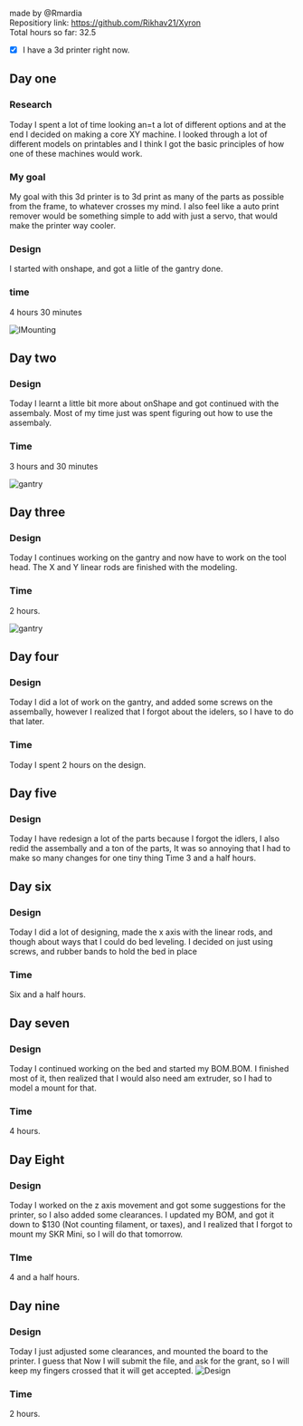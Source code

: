 made by @Rmardia \
Repositiory link: https://github.com/Rikhav21/Xyron \
Total hours so far: 32.5
- [x] I have a 3d printer right now.
## Day one
### Research
Today I spent a lot of time looking an=t a lot of different options and at the end I decided on making a core XY machine. I looked through a lot of different models on printables and I think I got the basic principles of how one of these machines would work.
### My goal
My goal with this 3d printer is to 3d print as many of the parts as possible from the frame, to whatever crosses my mind. I also feel like a auto print remover would be something simple to add with just a servo, that would make the printer way cooler.
### Design
I started with onshape, and got a liitle of the gantry done. 
### time
4 hours 30 minutes

![IMounting](https://hc-cdn.hel1.your-objectstorage.com/s/v3/5abbf7d05d71e0fe3b4832df686e057294201fd2_image.png) 
## Day two
### Design
Today I learnt a little bit more about onShape and got continued with the assembaly. Most of my time just was spent figuring out how to use the assembaly.
### Time
3 hours and 30 minutes

![gantry](https://hc-cdn.hel1.your-objectstorage.com/s/v3/f9479e545415152b83557be21132319edbca0ca3_image.png)
## Day three
### Design
Today I continues working on the gantry and now have to work on the tool head. The X and Y linear rods are finished with the modeling.
### Time
2 hours.

![gantry](https://hc-cdn.hel1.your-objectstorage.com/s/v3/69f2ee63b276ca6b8ddcc5fadbf4cd25cfd2c24f_image.png)
## Day four
### Design
Today I did a lot of work on the gantry, and added some screws on the assembally, however I realized that I forgot about the idelers, so I have to do that later. 
### Time
Today I spent 2 hours on the design.
## Day five
### Design
Today I have redesign a lot of the parts because I forgot the idlers, I also redid the assembally and a ton of the parts, It was so annoying that I had to make so many changes for one tiny thing
Time 3 and a half hours.
## Day six
### Design
Today I did a lot of designing, made the x axis with the linear rods, and though about ways that I could do bed leveling. I decided on just using screws, and rubber bands to hold the bed in place
### Time
Six and a half hours.
## Day seven
### Design
Today I continued working on the bed and started my BOM.BOM. I finished most of it, then realized that I would also need am extruder, so I had to model a mount for that.
### Time
4 hours.
## Day Eight
### Design
Today I worked on the z axis movement and got some suggestions for the printer, so I also added some clearances. I updated my BOM, and got it down to $130 (Not counting filament, or taxes), and I realized that I forgot to mount my SKR Mini, so I will do that tomorrow.
### TIme
4 and a half hours.
## Day nine
### Design
Today I just adjusted some clearances, and mounted the board to the printer. I guess that Now I will submit the file, and ask for the grant, so I will keep my fingers crossed that it will get accepted.
![Design](https://hc-cdn.hel1.your-objectstorage.com/s/v3/e94fbb0cf590c2e1e21ef8fae0c81a895c2cb617_image.png)
### Time
2 hours.
